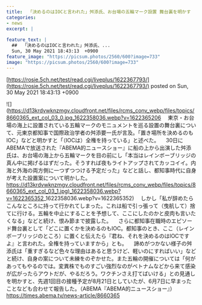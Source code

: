 ```yaml
---
title:  「決めるのはIOCと言われた」舛添氏、お台場の五輪マーク設置 舞台裏を明かす  
categories:
- news
excerpt: |
  
feature_text: |
  ##  「決めるのはIOCと言われた」舛添氏、...
  Sun, 30 May 2021 18:43:13  +0900
feature_image: "https://picsum.photos/2560/600?image=733"
image: "https://picsum.photos/2560/600?image=733"
---
```


[https://rosie.5ch.net/test/read.cgi/liveplus/1622367793/](https://rosie.5ch.net/test/read.cgi/liveplus/1622367793/)
posted on Sun, 30 May 2021 18:43:13  +0900

<!--more-->

![](https://d13krdvwknzmgv.cloudfront.net/files/rcms_conv_webp/files/topics/8660365_ext_col_03_0.jpg_1622358036.webp?v=1622365206 　東京・お台場の海上に設置されている五輪マークのモニュメントを巡る設置の舞台裏について、元東京都知事で国際政治学者の舛添要一氏が言及。「置き場所を決めるのもIOC」などと明かすと「（IOCは）全権を持っている」と述べた。 　30日にABEMAで放送された『ABEMA的ニュースショー』に船の上から出演した舛添氏は、お台場の海上から五輪マークを目の前にし「本当はレインボーブリッジの真ん中に掲げるはずだった。そうすれば夜もライトアップされてカッコイイ。内海と外海の両方側に一つずつつける予定だった」などと話し、都知事時代に自身が考えた設置案について明かした。 [https://d13krdvwknzmgv.cloudfront.net/files/rcms_conv_webp/files/topics/8660365_ext_col_03_1.jpg)_1622358036.webp?v=1622365352](https://d13krdvwknzmgv.cloudfront.net/files/rcms_conv_webp/files/topics/8660365_ext_col_03_1.jpg)_1622358036.webp?v=1622365352) 　しかし「私が辞めたらこんなところに持って行かれてしまった。これは船で引っ張って（曳航して）捨てに行ける。五輪を中止にすることを予想して、ここにしたのかと皮肉も言いたくなる」などと続け、恨み節まで披露した。 　さらに都知事在職時のエピソード舞台裏として「どこに置くかを決めるのもIOC。都知事のとき、ここ（レインボーブリッジのところ）に置くと伝えたら『君ね、それを決めるのはIOCですよ』と言われた。全権を持っていますから」とも。 　諦めがつかない様子の舛添氏は「重すぎるなど色々な理由はあると思うけど、軽いのにすればいい」などと続け、自身の案について未練をのぞかせた。また五輪の開催については「何があってもやるのでは。変異株でものすごい強烈なのがベトナムなどから来て感染が広がったらアウトだが、やるだろう。ワクチンさえ打てばいける」との見通しを明かすと、先週1回目の接種予定が8月21日としていたが、6月7日に早まったことなども合わせて報告した。（ABEMA『ABEMA的ニュースショー』） https://times.abema.tv/news-article/8660365
